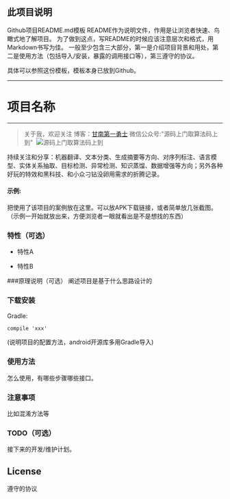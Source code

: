 ## 此项目说明
Github项目README.md模板
README作为说明文件，作用是让浏览者快速、鸟瞰式地了解项目。
为了做到这点，写README的时候应该注意层次和格式，用Markdown书写为佳。
一般至少包含三大部分，第一是介绍项目背景和用处，第二是使用方法（包括导入/安装，暴露的调用接口等），第三遵守的协议。

具体可以参照这份模板，模板本身已放到Github。

---
# 项目名称
-------------

> 关于我，欢迎关注
  博客：[甘南第一勇士](https://shajiu.github.io/)  微信公众号:"源码上门取算法码上到" 
![源码上门取算法码上到](https://s3.bmp.ovh/imgs/2021/12/50a8b03afd031a40.png)

持续关注和分享：机器翻译、文本分类、生成摘要等方向、对序列标注、语言模型、实体关系抽取、目标检测、异常检测、知识蒸馏、数据增强等方向；另外各种好玩的特效和黑科技、和小众刁钻没卵用需求的折腾记录。
#### 示例:
把使用了该项目的案例放在这里。可以放APK下载链接，或者简单放几张截图。
（示例一开始就放出来，方便浏览者一眼就看出是不是想找的东西）

### 特性（可选）
- 特性A

- 特性B

###原理说明（可选）
阐述项目是基于什么思路设计的


### 下载安装
Gradle:
``` xml
compile 'xxx'
```
(说明项目的配置方法，android开源库多用Gradle导入)

### 使用方法
怎么使用，有哪些步骤哪些接口。

### 注意事项
比如混淆方法等

### TODO（可选）
接下来的开发/维护计划。

## License
遵守的协议
